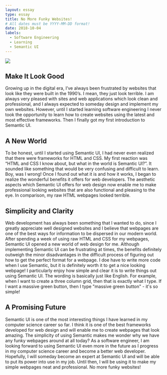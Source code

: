 ```yaml
---
layout: essay
type: essay
title: No More Funky Websites!
# All dates must be YYYY-MM-DD format!
date: 2018-10-04
labels:
  - Software Engineering
  - Learning
  - Semantic UI
---
```


<img class="ui right spaced image" src="https://semantic-ui.com/images/examples/theming.png">

## Make It Look Good

Growing up in the digital era, I’ve always been frustrated by websites that look like they were built in the 1990’s. I mean, they just look terrible. I am always very pleased with sites and web applications which look clean and professional, and I always expected to someday design and implement my own websites. However, until I started learning software engineering I never took the opportunity to learn how to create websites using the latest and most effective frameworks. Then I finally got my first introduction to Semantic UI.

## A New World

To be honest, until I started using Semantic UI, I had never even realized that there were frameworks for HTML and CSS. My first reaction was “HTML and CSS I know about, but what in the world is Semantic UI?”. It sounded like something that would be very confusing and difficult to learn. Boy, was I wrong! Once I found out what it is and how it works, I began to realize the wonderful benefits it offers for web developers. The aesthetic aspects which Semantic UI offers for web design now enable me to make professional looking websites that are also functional and pleasing to the eye. In comparison, my raw HTML webpages looked terrible. 

## Simplicity and Clarity

Web development has always been something that I wanted to do, since I greatly appreciate well designed websites and I believe that webpages are one of the best ways for information to be dispersed in our modern world. After spending a week of using raw HTML and CSS for my webpages, Semantic UI opened a new world of web design for me. Although implementing Semantic UI can be frustrating at times, the benefits definitely outweigh the minor disadvantages in the difficult process of figuring out how to get the perfect format for a webpage. I doe have to write more code when I use Semantic, but it is definitely worth it to get a nice looking webpage! I particularly enjoy how simple and clear it is to write things out using Semantic UI. The wording is basically just like English. For example, when I want to create a three column grid, then that is exactly what I type. If I want a massive green button, then I type "massive green button" - it's so simple!

## A Promising Future

Semantic UI is one of the most interesting things I have learned in my computer science career so far. I think it is one of the best frameworks developed for web design and will enable me to create webpages that look amazing. The simplicity of using Semantic makes me wonder why we have any funky webpages around at all today? As a software engineer, I am looking forward to using Semantic UI even more in the future as I progress in my computer science career and become a better web developer. Hopefully, I will someday become an expert at Semantic UI and will be able to put its power into use in my job. Until then, I will be using it to make my simple webpages neat and professional. No more funky websites!

